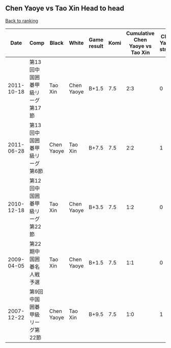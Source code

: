## Chen Yaoye vs Tao Xin Head to head

[Back to ranking](../../index.md)




| **Date** | **Comp** | **Black** | **White** | **Game result** | **Komi** | **Cumulative Chen Yaoye vs Tao Xin** | **Chen Yaoye streak** | **Tao Xin streak** | 
| --- | --- | --- | --- | --- | --- | --- | --- | --- |
| 2011-10-18 | 第13回中国囲碁甲級リーグ第17節 | Tao Xin | Chen Yaoye | B+1.5 | 7.5 | 2:3 | 0 | 1 | 
| 2011-06-28 | 第13回中国囲碁甲級リーグ第6節 | Chen Yaoye | Tao Xin | B+7.5 | 7.5 | 2:2 | 1 | 0 | 
| 2010-12-18 | 第12回中国囲碁甲級リーグ第22節 | Tao Xin | Chen Yaoye | B+3.5 | 7.5 | 1:2 | 0 | 2 | 
| 2009-04-05 | 第22期中国囲碁名人戦予選 | Tao Xin | Chen Yaoye | B+1.5 | 7.5 | 1:1 | 0 | 1 | 
| 2007-12-22 | 第9回中国囲碁甲級リーグ第22節 | Chen Yaoye | Tao Xin | B+9.5 | 7.5 | 1:0 | 1 | 0 |




